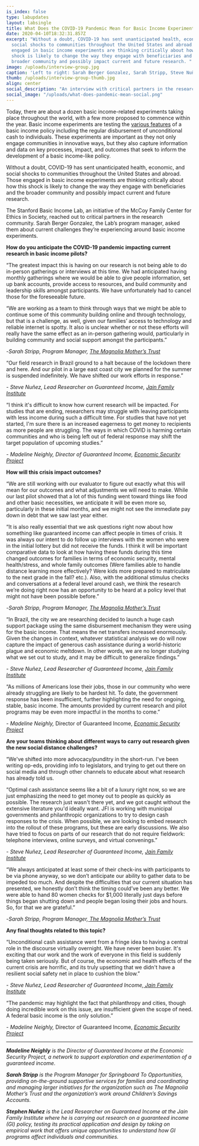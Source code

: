 ```yaml
---
is_index: false
type: labupdates
layout: labsingle
title: What Does the COVID-19 Pandemic Mean for Basic Income Experiments?
date: 2020-04-10T18:32:31.857Z
excerpt: "Without a doubt, COVID-19 has sent unanticipated health, economic, and
  social shocks to communities throughout the United States and abroad. Those
  engaged in basic income experiments are thinking critically about how this
  shock is likely to change the way they engage with beneficiaries and the
  broader community and possibly impact current and future research. "
image: /uploads/interview-group.jpg
caption: 'Left to right: Sarah Berger Gonzalez, Sarah Stripp, Steve Nuñez, and Madeline Neighly'
thumb: /uploads/interview-group-thumb.jpg
align: center
social_description: "An interview with critical partners in the research community"
social_image: "/uploads/what-does-pandemic-mean-social.png"
---
```


Today, there are about a dozen basic income-related experiments taking place throughout the world, with a few more proposed to commence within the year. Basic income experiments are testing the [various features](https://basicincome.stanford.edu/about/what-is-ubi/) of a basic income policy including the regular disbursement of unconditional cash to individuals. These experiments are important as they not only engage communities in innovative ways, but they also capture information and data on key processes, impact, and outcomes that seek to inform the development of a basic income-like policy.

Without a doubt, COVID-19 has sent unanticipated health, economic, and social shocks to communities throughout the United States and abroad. Those engaged in basic income experiments are thinking critically about how this shock is likely to change the way they engage with beneficiaries and the broader community and possibly impact current and future research.

The Stanford Basic Income Lab, an initiative of the McCoy Family Center for Ethics in Society, reached out to critical partners in the research community. Sarah Berger Gonzalez, the Lab’s program manager, asked them about current challenges they’re experiencing around basic income experiments.

**How do you anticipate the COVID-19 pandemic impacting current research in basic income pilots?**

“The greatest impact this is having on our research is not being able to do in-person gatherings or interviews at this time. We had anticipated having monthly gatherings where we would be able to give people information, set up bank accounts, provide access to resources, and build community and leadership skills amongst participants. We have unfortunately had to cancel those for the foreseeable future.

“We are working as a team to think through ways that we might be able to continue some of this community building online and through technology, but that is a challenge, as well, given our families’ access to technology and reliable internet is spotty. It also is unclear whether or not these efforts will really have the same effect as an in-person gathering would, particularly in building community and social support amongst the participants.”

\-*Sarah Stripp, Program Manager, [The Magnolia Mother’s Trust](http://springboardto.org/index.php/blog/story/introducing-the-magnolia-mothers-trust)*

“Our field research in Brazil ground to a halt because of the lockdown there and here. And our pilot in a large east coast city we planned for the summer is suspended indefinitely. We have shifted our work efforts in response.”

\- *Steve Nuñez, Lead Researcher on Guaranteed Income, [Jain Family Institute](https://www.jainfamilyinstitute.org/about/)*

“I think it's difficult to know how current research will be impacted. For studies that are ending, researchers may struggle with leaving participants with less income during such a difficult time. For studies that have not yet started, I'm sure there is an increased eagerness to get money to recipients as more people are struggling. The ways in which COVID is harming certain communities and who is being left out of federal response may shift the target population of upcoming studies.”

*\- Madeline Neighly, Director of Guaranteed Income, [Economic Security Project](https://www.economicsecurityproject.org/team/)*

**How will this crisis impact outcomes?**

“We are still working with our evaluator to figure out exactly what this will mean for our outcomes and what adjustments we will need to make. While our last pilot showed that a lot of this funding went toward things like food and other basic necessities, we anticipate it will be even more so, particularly in these initial months, and we might not see the immediate pay down in debt that we saw last year either.

“It is also really essential that we ask questions right now about how something like guaranteed income can affect people in times of crisis. It was always our intent to do follow up interviews with the women who were in the initial lottery but did not receive the funds. I think it will be important comparative data to look at how having these funds during this time changed outcomes for families in terms of economic security, mental health/stress, and whole family outcomes (Were families able to handle distance learning more effectively? Were kids more prepared to matriculate to the next grade in the fall? etc.). Also, with the additional stimulus checks and conversations at a federal level around cash, we think the research we’re doing right now has an opportunity to be heard at a policy level that might not have been possible before.”

\-*Sarah Stripp, Program Manager, [The Magnolia Mother’s Trust](http://springboardto.org/index.php/blog/story/introducing-the-magnolia-mothers-trust)*

“In Brazil, the city we are researching decided to launch a huge cash support package using the same disbursement mechanism they were using for the basic income. That means the net transfers increased enormously. Given the changes in context, whatever statistical analysis we do will now capture the impact of generous cash assistance during a world-historic plague and economic meltdown. In other words, we are no longer studying what we set out to study, and it may be difficult to generalize findings.”

\- *Steve Nuñez, Lead Researcher of Guaranteed Income, [Jain Family Institute](https://www.jainfamilyinstitute.org/about/)*

“As millions of Americans lose their jobs, those in our community who were already struggling are likely to be hardest hit. To date, the government response has been insufficient, further highlighting the need for ongoing, stable, basic income. The amounts provided by current research and pilot programs may be even more impactful in the months to come.”

\- *Madeline Neighly,* Director of Guaranteed Income, *[Economic Security Project](https://www.economicsecurityproject.org/team/)*

**Are your teams thinking about different ways to carry out research given the new social distance challenges?**

“We've shifted into more advocacy/punditry in the short-run. I've been writing op-eds, providing info to legislators, and trying to get out there on social media and through other channels to educate about what research has already told us.

“Optimal cash assistance seems like a bit of a luxury right now, so we are just emphasizing the need to get money out to people as quickly as possible. The research just wasn't there yet, and we got caught without the extensive literature you'd ideally want. JFI is working with municipal governments and philanthropic organizations to try to design cash responses to the crisis. When possible, we are looking to embed research into the rollout of these programs, but these are early discussions. We also have tried to focus on parts of our research that do not require fieldwork: telephone interviews, online surveys, and virtual convenings.”

\- *Steve Nuñez, Lead Researcher of Guaranteed Income, [Jain Family Institute](https://www.jainfamilyinstitute.org/about/)*

“We always anticipated at least some of their check-ins with participants to be via phone anyway, so we don’t anticipate our ability to gather data to be impeded too much. And despite the difficulties that our current situation has presented, we honestly don’t think the timing could’ve been any better. We were able to hand 80 women checks for $1,000 literally just days before things began shutting down and people began losing their jobs and hours. So, for that we are grateful.”

\-*Sarah Stripp, Program Manager,[ The Magnolia Mother’s Trust](http://springboardto.org/index.php/blog/story/introducing-the-magnolia-mothers-trust)*

**Any final thoughts related to this topic?**

“Unconditional cash assistance went from a fringe idea to having a central role in the discourse virtually overnight. We have never been busier. It's exciting that our work and the work of everyone in this field is suddenly being taken seriously. But of course, the economic and health effects of the current crisis are horrific, and its truly upsetting that we didn't have a resilient social safety net in place to cushion the blow.”

\- *Steve Nuñez, Lead Researcher of Guaranteed Income,[ Jain Family Institute](https://www.jainfamilyinstitute.org/about/)*

“The pandemic may highlight the fact that philanthropy and cities, though doing incredible work on this issue, are insufficient given the scope of need. A federal basic income is the only solution.”

\- *Madeline Neighly,* Director of Guaranteed Income, *[Economic Security Project](https://www.economicsecurityproject.org/team/)*

<hr class="my-4">

***Madeline Neighly** is the Director of Guaranteed Income at the Economic Security Project, a network to support exploration and experimentation of a guaranteed income.*

***Sarah Stripp** is the Program Manager for Springboard To Opportunities, providing on-the-ground supportive services for families and coordinating and managing larger initiatives for the organization such as The Magnolia Mother’s Trust and the organization’s work around Children’s Savings Accounts.*

***Stephen Nuñez** is the Lead Researcher on Guaranteed Income at the Jain Family Institute where he is carrying out research on a guaranteed income (GI) policy, testing its practical application and design by taking on empirical work that offers unique opportunities to understand how GI programs affect individuals and communities.*